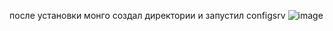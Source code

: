 после установки монго 
создал директории и запустил configsrv 
![image](https://user-images.githubusercontent.com/102989024/235094298-177a6b7a-cc61-4725-bac4-ced41e02068e.png)

